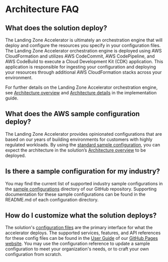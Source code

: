 # Architecture FAQ

## What does the solution deploy?

The Landing Zone Accelerator is ultimately an orchestration engine that will deploy and configure the resources you specify in your configuration files. The Landing Zone Accelerator orchestration engine is deployed using AWS CloudFormation and utilizes AWS CodeCommit, AWS CodePipeline, and AWS CodeBuild to execute a Cloud Development Kit (CDK) application. This application is responsible for ingesting your configuration and deploying your resources through additional AWS CloudFormation stacks across your environment.

For further details on the Landing Zone Accelerator orchestration engine, see [Architecture overview](https://docs.aws.amazon.com/solutions/latest/landing-zone-accelerator-on-aws/architecture-overview.html) and [Architecture details](https://docs.aws.amazon.com/solutions/latest/landing-zone-accelerator-on-aws/architecture-details.html) in the implementation guide.

## What does the AWS sample configuration deploy?

The Landing Zone Accelerator provides opinionated configurations that are based on our years of building environments for customers with highly regulated workloads. By using the [standard sample configuration](https://github.com/awslabs/landing-zone-accelerator-on-aws/tree/main/reference/sample-configurations/lza-sample-config), you can expect the architecture in the solution’s [Architecture overview](https://docs.aws.amazon.com/solutions/latest/landing-zone-accelerator-on-aws/architecture-overview.html) to be deployed.

## Is there a sample configuration for my industry?

You may find the current list of supported industry sample configurations in the [sample configurations](https://github.com/awslabs/landing-zone-accelerator-on-aws/tree/main/reference/sample-configurations) directory of our GitHub repository. Supporting documentation for these sample configurations can be found in the README.md of each configuration directory. 

## How do I customize what the solution deploys?

The solution's [configuration files](https://docs.aws.amazon.com/solutions/latest/landing-zone-accelerator-on-aws/configuration-files.html) are the primary interface for what the accelerator deploys. The supported services, features, and API references for these config files can be found in the [User Guide](../user-guide/index.md) of our [GitHub Pages website](../index.md). You may use the configuration reference to update a sample configuration to meet your organization's needs, or to craft your own configuration from scratch.